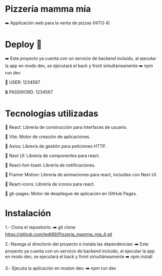 # Pizzería mamma mía 

➡️ Applicación web para la venta de pizzas (HITO 4)



# Deploy 🛜

➡️ Este proyecto ya cuenta con un servicio de backend incluido, al ejecutar la app en modo dev, se ejecutará el back y front simultáneamente
➡️ npm run dev

🧒 USER: 1234567

🔒 PASSWORD: 1234567



# Tecnologías utilizadas 

🚀 React: Librería de construcción para interfaces de usuario.

🚀 Vite: Motor de creación de aplicaciones.

🚀 Axios: Librería de gestión para peticiones HTTP.

🚀 Next UI: Librería de componentes para react.

🚀 React-hot-toast: Librería de notificaciones.

🚀 Framer Motion: Librería de animaciones para react, incluídas con Next UI.

🚀 React-icons: Librería de iconos para react.

🚀 gh-pages: Motor de despliegue de aplicación en GitHub Pages.



# Instalación

1.- Clona el repositorio:
➡️ git clone https://github.com/jedt89/Pizzeria_mamma_mia_4.git

2.-Navega al directorio del proyecto e instala las dependencias:
➡️ Este proyecto ya cuenta con un servicio de backend incluido, al ejecutar la app en modo dev, se ejecutará el back y front simultáneamente
➡️ npm install

3.- Ejecuta la aplicación en modon dev:
➡️ npm run dev
